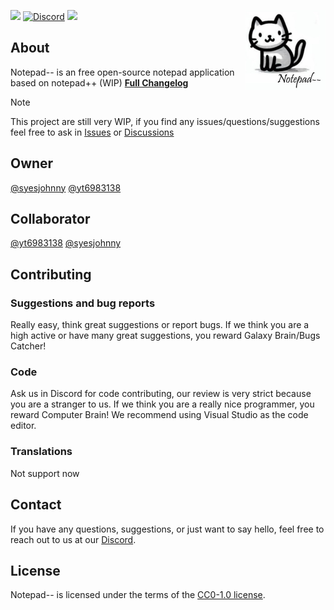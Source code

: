 <img src="img/icon.jpg" alt="Notepad--" align="right" width="128px"></img>
[![](https://img.shields.io/github/license/johnny263/notepad-minus-minus?style=flat-square)](https://github.com/syesjohnny/notepad-minus-minus/master/LICENSE)
[![Discord](https://img.shields.io/discord/1165154972665659412?style=flat-square&logo=discord&label=Discord)](https://discord.gg/gEYbTt4wwv)
![](https://img.shields.io/github/downloads/syesjohnny/Notepad-minus-minus/total?style=flat-square)
## About
Notepad-- is an free open-source notepad application based on notepad++ (WIP)
[**Full Changelog**](Changelog.md)
> [!NOTE]
> This project are still very WIP, if you find any issues/questions/suggestions feel free to ask in [Issues](https://github.com/johnny263/Notepad-minus-minus/issues) or [Discussions](https://github.com/johnny263/Notepad-minus-minus/discussions)

## Owner
[@syesjohnny](https://github.com/syesjohnny) [@yt6983138](https://github.com/yt6983138)

## Collaborator
[@yt6983138](https://github.com/yt6983138) [@syesjohnny](https://github.com/syesjohnny)

## Contributing
### Suggestions and bug reports
Really easy, think great suggestions or report bugs.
If we think you are a high active or have many great suggestions, you reward Galaxy Brain/Bugs Catcher!

### Code
Ask us in Discord for code contributing, our review is very strict because you are a stranger to us.
If we think you are a really nice programmer, you reward Computer Brain!
We recommend using Visual Studio as the code editor.

### Translations
Not support now

## Contact
If you have any questions, suggestions, or just want to say hello, feel free to reach out to us at our [Discord](https://discord.gg/gEYbTt4wwv).

## License
Notepad-- is licensed under the terms of the [CC0-1.0 license](https://github.com/johnny263/Notepad-minus-minus/blob/master/LICENSE).
